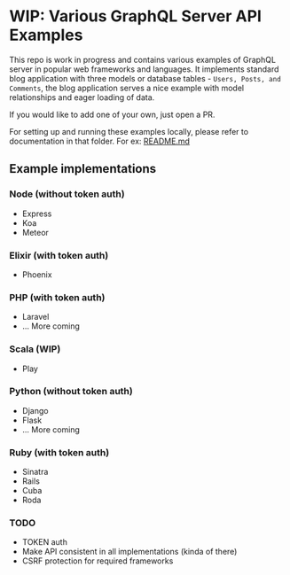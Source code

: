 # WIP: Various GraphQL Server API Examples

This repo is work in progress and contains various examples of GraphQL server in popular web frameworks and languages. It implements standard blog application with three models or database tables - `Users, Posts, and Comments`, the blog application serves a nice example with model relationships and eager loading of data.

If you would like to add one of your own, just open a PR.

For setting up and running these examples locally, please refer to documentation in that folder. For ex: [README.md](https://github.com/gauravtiwari/graphql-server-examples/blob/master/elixir/phoenix_graphql/README.md)


## Example implementations

### Node (without token auth)
* Express
* Koa
* Meteor

### Elixir (with token auth)
* Phoenix

### PHP (with token auth)
* Laravel
* ... More coming

### Scala (WIP)
* Play

### Python (without token auth)
* Django
* Flask
* ... More coming

### Ruby (with token auth)
* Sinatra
* Rails
* Cuba
* Roda

### TODO
* TOKEN auth
* Make API consistent in all implementations (kinda of there)
* CSRF protection for required frameworks
